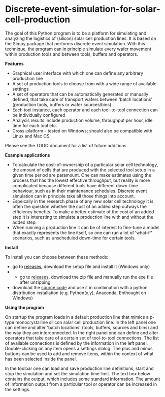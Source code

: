 Discrete-event-simulation-for-solar-cell-production
===================================================

The goal of this Python program is to be a platform for simulating and analyzing the logistics of (silicon) solar cell production lines. It is based on the Simpy package that performs discrete event simulation. With this technique, the program can in principle simulate every wafer movement within production tools and between tools, buffers and operators.

<b>Features</b>
- Graphical user interface with which one can define any arbitrary production line
- A set of production tools to choose from with a wide range of available settings
- A set of operators that can be automatically generated or manually defined, that take care of transport wafers between 'batch locations' (production tools, buffers or wafer sources/bins)
- Each tool instance, each operator and each tool-to-tool connection can be individually configured
- Analysis results include production volume, throughput per hour, idle time for each tool etc.
- Cross-platform - tested on Windows; should also be compatible with Linux and Mac OS

Please see the TODO document for a list of future additions.

<b>Example applications</b>
- To calculate the cost-of-ownership of a particular solar cell technology, the amount of cells that are produced with the selected tool setup in a given time period are paramount. One can make estimates using the process that has the lowest effective throughput, but reality is more complicated because different tools have different down-time behaviour, such as in their maintenance schedules. Discrete event simulation can in principle take all those things into account.
- Espeically in the research phase of any new solar cell technology it is often the question whether the cost of an added step outways the efficiency benefits. To make a better estimate of the cost of an added step it is interesting to simulate a production line with and without the added step.
- When running a production line it can be of interest to fine-tune a model that exactly represents the line itself, so one can run a lot of 'what-if' scenarios, such as unscheduled down-time for certain tools.

<b>Install</b>

To install you can choose between these methods:
- go to <a href="https://github.com/slierp/Discrete-event-simulation-for-solar-cell-production/releases">releases</a>, download the setup file and install it (Windows only)
- - go to <a href="https://github.com/slierp/Discrete-event-simulation-for-solar-cell-production/releases">releases</a>, download the zip file and manually run the exe file after unzipping
- download the <a href="https://github.com/slierp/Discrete-event-simulation-for-solar-cell-production/archive/master.zip">source code</a> and use it in combination with a python distribution installation (e.g. Python(x,y), Anaconda, Enthought on Windows)

<b>Using the program</b>

On startup the program loads in a default production line that mimics a p-type monocrystalline silicon solar cell production line. In the left panel one can define and alter 'batch locations' (tools, buffers, sources and bins) and the way they are interconnected. In the right panel one can define and alter operators that take care of a certain set of tool-to-tool connections. The list of available connections is defined by the information in the left panel. Double-clicking on any item opens a settings dialog. The plus and minus buttons can be used to add and remove items, within the context of what has been selected inside the panel.

In the toolbar one can load and save production line definitions, start and stop the simulation and set the simulation time limit. The text box below contains the output, which includes some standard information. The amount of information output from a particular tool or operator can be increased in the settings.

